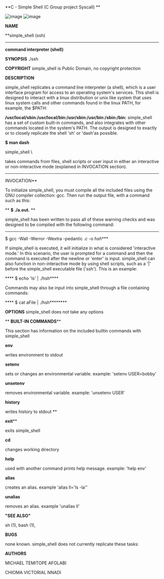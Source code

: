 **C - Simple Shell (C Group project  Syscall) **


 ![image](https://github.com/Michafolab/simple_shell/assets/117805721/cb186835-8d97-4c22-b969-e19ab2a0accf)
![image](https://github.com/Michafolab/simple_shell/assets/117805721/04fc43e9-f172-4cc9-be39-10149371df3c)
 

**NAME**

**simple_shell (ssh)




****************************************************************************************************************************************************
**command interpreter (shell)**

**SYNOPSIS**
./ssh




**COPYRIGHT**
simple_shell is Public Domain, no copyright protection




**DESCRIPTION**

simple_shell replicates a command line interpreter (a shell), which is a user interface program for access to an operating system's services. This shell is designed to interact with a linux distribution or unix like system that uses linux system calls and other commands found in the linux PATH, for example, the $PATH:



**/usr/local/sbin:/usr/local/bin:/usr/sbin:/usr/bin:/sbin:/bin:**
simple_shell has a set of custom built-in commands, and also integrates with other commands located in the system's PATH. The output is designed to exactly or to closely replicate the shell 'sh' or 'dash'as possible.




**$ man dash**

  simple_shell \
  
takes commands from files, shell scripts or user input in either an interactive or non-interactive mode (explained in INVOCATION section).

**********************************************************************************************


INVOCATION**

To initialize simple_shell, you must compile all the included files using the GNU compiler collection: gcc. Then run the output file, with a command such as this:



**
**$ ./a.out.**  **

simple_shell has been written to pass all of these warning checks and was designed to be compiled with the following command:



******************************************************************************************************************
 $ gcc -Wall -Werror -Wextra -pedantic *.c -o hsh****
 
 
If simple_shell is executed, it will initialize in what is considered 'interactive mode.' In this scenario, the user is prompted for a command and then the command is executed after the newline or 'enter' is input. simple_shell can also function in non-interactive mode by using shell scripts, such as a '|' before the simple_shell executable file ('ssh'). This is an example:




**** $ echo 'ls' | ./hsh****

Commands may also be input into simple_shell through a file containing commands:


**** $ cat aFile | ./hsh********


**OPTIONS**
simple_shell does not take any options

**
**BUILT-IN COMMANDS****


This section has information on the included builtin commands with simple_shell



**env**

writes environment to stdout



**setenv**

sets or changes an environmental variable. example: 'setenv USER=bobby'



**unsetenv**

removes environmental variable. example: 'unsetenv USER'



**history**

writes history to stdout
**



**exit****

exits simple_shell



****cd****

changes working directory



******help******

used with another command prints help message. example: 'help env'




**alias**

creates an alias. example 'alias ll='ls -la''




**unalias**

removes an alias. example 'unalias ll'




**"SEE ALSO"**

sh (1), bash (1),




**BUGS**

none known. simple_shell does not currently replicate these tasks:




**AUTHORS**

MICHAEL TEMITOPE AFOLABI

CHIOMA VICTORIAL NNADI
